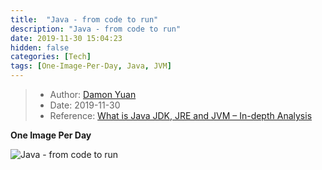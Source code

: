 ```yaml
---
title:  "Java - from code to run"
description: "Java - from code to run"
date: 2019-11-30 15:04:23
hidden: false
categories: [Tech]
tags: [One-Image-Per-Day, Java, JVM]
---
```


> * Author: [Damon Yuan](https://www.damonyuan.com)
> * Date: 2019-11-30
> * Reference: [What is Java JDK, JRE and JVM – In-depth Analysis](https://howtodoinjava.com/java/basics/jdk-jre-jvm/)

**One Image Per Day**

![Java - from code to run]({{site.url}}/images/2019-11-30-Java-from-code-to-run/java_from_code_to_run.png "Java - from code to run")

